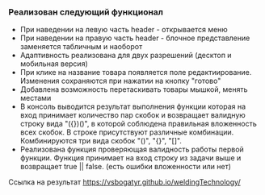 ### Реализован следующий функционал
* При наведении на левую часть header - открывается меню
* При наведении на правую часть header - блочное представление заменяется табличным и наоборот
* Адаптивность реализована для двух разрешений (десктоп и мобильная версия)
* При клике на название товара появляется поле редактиирование. Изменения сохраняются при нажатии на кнопку "готово"
* Добавлена возможность перетаскивать товары мышкой, менять местами
* В консоль выводится результат выполнения функции которая на вход принимает количество пар скобок и 
возвращает валидную строку вида "({})()", в которой соблюдена правильная вложенность всех скобок. 
В строке присутствуют различные комбинации. Комбинируются три вида скобок "()", "{}", "[]".
* Реализована функция проверяющая валидность работы первой функции. 
Функция принимает на вход строку из задачи выше и возвращает true || false. (есть ошибки вложенности или нет)

Ссылка на результат https://vsbogatyr.github.io/weldingTechnology/
